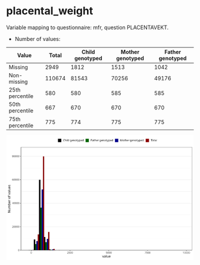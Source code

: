 # placental_weight
Variable mapping to questionnaire: mfr, question PLACENTAVEKT.
- Number of values:

| Value | Total | Child genotyped | Mother genotyped | Father genotyped |
| ----- | ----- | --------------- | ---------------- | ---------------- |
| Missing | 2949 | 1812 | 1513 | 1042 |
| Non-missing | 110674 | 81543 | 70256 | 49176 |
| 25th percentile | 580 | 580 | 585 | 585 |
| 50th percentile | 667 | 670 | 670 | 670 |
| 75th percentile | 775 | 774 | 775 | 775 |



![](placental_weight_n.png)



